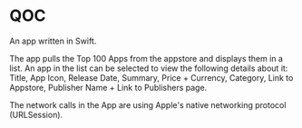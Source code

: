 # QOC
An app written in Swift.

The app pulls the Top 100 Apps from the appstore and displays them in a list. An app in the list can be selected to view the following details about it: Title, App Icon, Release Date, Summary, Price + Currency, Category, Link to Appstore, Publisher Name + Link to Publishers page. 

The network calls in the App are using Apple's native networking protocol (URLSession).

